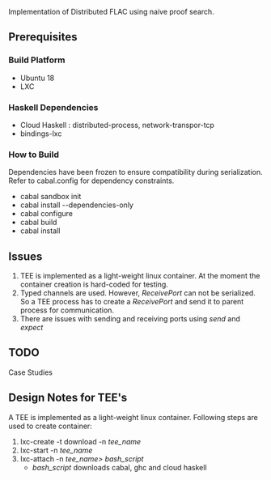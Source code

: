 Implementation of Distributed FLAC using naive proof search.

## Prerequisites

### Build Platform

* Ubuntu 18
* LXC

### Haskell Dependencies

* Cloud Haskell : distributed-process, network-transpor-tcp
* bindings-lxc

### How to Build

Dependencies have been frozen to ensure compatibility during serialization. Refer to cabal.config for dependency constraints.

* cabal sandbox init
* cabal install --dependencies-only
* cabal configure
* cabal build
* cabal install

## Issues

1. TEE is implemented as a light-weight linux container. At the moment the container creation is hard-coded for testing.
2. Typed channels are used. However, _ReceivePort_ can not be serialized. So a TEE process has to create a _ReceivePort_ and send it to parent process for
communication.
3. There are issues with sending and receiving ports using _send_ and _expect_

## TODO


 Case Studies


## Design Notes for TEE's


A TEE is implemented as a light-weight linux container. Following steps are used to create container:

1. lxc-create -t download -n _tee\_name_
2. lxc-start -n _tee\_name_
3. lxc-attach -n _tee\_name>_ _bash\_script_
   * _bash\_script_ downloads cabal, ghc and cloud haskell
